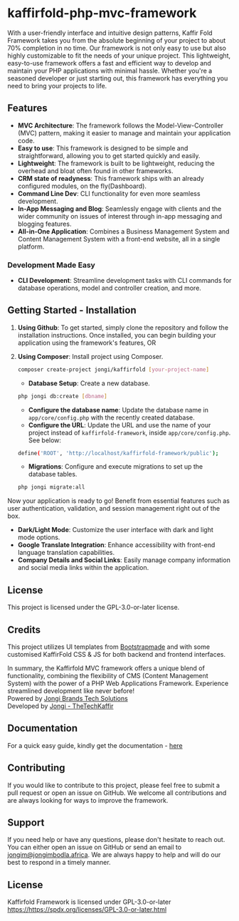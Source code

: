 # kaffirfold-php-mvc-framework
With a user-friendly interface and intuitive design patterns, Kaffir Fold Framework takes you from the absolute beginning of your project to about 70% completion in no time. Our framework is not only easy to use but also highly customizable to fit the needs of your unique project.
This lightweight, easy-to-use framework offers a fast and efficient way to develop and maintain your PHP applications with minimal hassle. Whether you're a seasoned developer or just starting out, this framework has everything you need to bring your projects to life.

## Features
- **MVC Architecture**: The framework follows the Model-View-Controller (MVC) pattern, making it easier to manage and maintain your application code.
- **Easy to use**: This framework is designed to be simple and straightforward, allowing you to get started quickly and easily.
- **Lightweight**: The framework is built to be lightweight, reducing the overhead and bloat often found in other frameworks.
- **CRM state of readyness**: This framework ships with an already configured modules, on the fly(Dashboard).
- **Command Line Dev**: CLI functionality for even more seamless development.
- **In-App Messaging and Blog**: Seamlessly engage with clients and the wider community on issues of interest through in-app messaging and blogging features.
- **All-in-One Application**: Combines a Business Management System and Content Management System with a front-end website, all in a single platform.

### Development Made Easy

- **CLI Development**: Streamline development tasks with CLI commands for database operations, model and controller creation, and more.

## Getting Started - Installation

1. **Using Github**: To get started, simply clone the repository and follow the installation instructions. Once installed, you can begin building your application using the framework's features, OR

2. **Using Composer**: Install project using Composer.
    ```bash
    composer create-project jongi/kaffirfold [your-project-name]
    ```

   - **Database Setup**: Create a new database.
    ```bash
    php jongi db:create [dbname]
    ```
    - **Configure the database name**: Update the database name in `app/core/config.php` with the recently created database.
   - **Configure the URL**: Update the URL and use the name of your project instead of `kaffirfold-framework`, inside `app/core/config.php`. See below: 
    ```bash
    define('ROOT', 'http://localhost/kaffirfold-framework/public');
    ```
   - **Migrations**: Configure and execute migrations to set up the database tables.
    ```bash
    php jongi migrate:all
    ```

Now your application is ready to go! Benefit from essential features such as user authentication, validation, and session management right out of the box.

- **Dark/Light Mode**: Customize the user interface with dark and light mode options.
- **Google Translate Integration**: Enhance accessibility with front-end language translation capabilities.
- **Company Details and Social Links**: Easily manage company information and social media links within the application.

## License

This project is licensed under the GPL-3.0-or-later license.

## Credits

This project utilizes UI templates from [Bootstrapmade](https://bootstrapmade.com/) and with some customised KaffirFold CSS & JS for both backend and frontend interfaces.

In summary, the  Kaffirfold MVC framework offers a unique blend of functionality, combining the flexibility of CMS (Content Management System) with the power of a PHP Web Applications Framework. Experience streamlined development like never before! <br>
Powered by [Jongi Brands Tech Solutions](https://techsolutions.jongibrandz.co.za) <br>
Developed by [Jongi - TheTechKaffir](https://jongimbodla.africa)

## Documentation ##
For a quick easy guide, kindly get the documentation - [here](https://kaffirfold.jongibrandz.co.za/home/documentation)
## Contributing ##
If you would like to contribute to this project, please feel free to submit a pull request or open an issue on GitHub. We welcome all contributions and are always looking for ways to improve the framework.

## Support ##
If you need help or have any questions, please don't hesitate to reach out. You can either open an issue on GitHub or send an email to jongim@jongimbodla.africa. We are always happy to help and will do our best to respond in a timely manner.

## License ##
Kaffirfold Framework is licensed under GPL-3.0-or-later [https://](https://spdx.org/licenses/GPL-3.0-or-later.html)https://spdx.org/licenses/GPL-3.0-or-later.html
